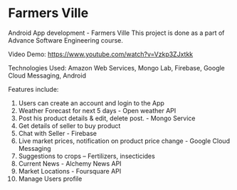 ﻿# Farmers Ville
Android App development - Farmers Ville
This project is done as a part of Advance Software Engineering course.

Video Demo: https://www.youtube.com/watch?v=Vzkp3ZJxtkk

Technologies Used: Amazon Web Services, Mongo Lab, Firebase, Google Cloud Messaging, Android

Features include:

1. Users can create an account and login to the App
2. Weather Forecast for next 5 days - Open weather API
3. Post his product details & edit, delete post. - Mongo Service
4. Get details of seller to buy product
5. Chat with Seller - Firebase
6. Live market prices, notification on product price change - Google Cloud Messaging
7. Suggestions to crops – Fertilizers, insecticides
8. Current News - Alchemy News API
9. Market Locations - Foursquare API
10. Manage Users profile
